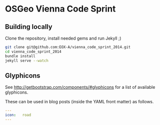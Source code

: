 # OSGeo Vienna Code Sprint

## Building locally

Clone the repository, install needed gems and run Jekyll ;)

```bash
git clone git@github.com:EOX-A/vienna_code_sprint_2014.git
cd vienna_code_sprint_2014
bundle install
jekyll serve --watch
```

## Glyphicons

See http://getbootstrap.com/components/#glyphicons for a list of available glyphicons.

These can be used in blog posts (inside the YAML front matter) as follows.

```yaml
---
icon:   road
---
```
